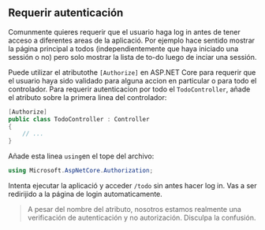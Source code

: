 ## Requerir autenticación

Comunmente quieres requerir que el usuario haga log in antes de tener acceso a diferentes areas de la aplicació. Por ejemplo hace sentido mostrar la página principal a todos (independientemente que haya iniciado una sessión o no) pero solo mostrar la lista de to-do luego de inciar una sessión.

Puede utilizar el atributothe `[Authorize]`  en ASP.NET Core para requerir que el usuario haya sido validado para alguna accion en particular o para todo el controlador. Para requerir autenticacion por todo el `TodoController`, añade el atributo sobre la primera linea del controlador:

```csharp
[Authorize]
public class TodoController : Controller
{
    // ...
}
```

Añade esta linea `using`en el tope del archivo:

```csharp
using Microsoft.AspNetCore.Authorization;
```

Intenta ejecutar la aplicació y acceder `/todo` sin antes hacer log in. Vas a ser redirijido a la página de login automaticamente.

> A pesar del nombre del atributo, nosotros estamos realmente una verificación de autenticación y no autorización. Disculpa la confusión.



